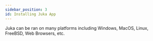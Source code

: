 ```yaml
---
sidebar_position: 3
id: Installing Juka App
---
```


Juka can be ran on many platforms including Windows, MacOS, Linux, FreeBSD, Web Browsers, etc.